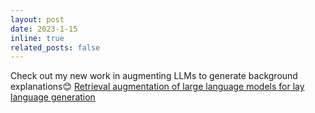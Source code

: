 ```yaml
---
layout: post
date: 2023-1-15 
inline: true
related_posts: false
---
```


Check out my new work in augmenting LLMs to generate background explanations:blush: [Retrieval augmentation of large language models for lay language generation](https://www.sciencedirect.com/science/article/pii/S1532046423003015?dgcid=author)
